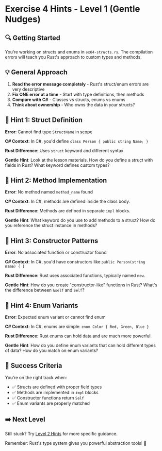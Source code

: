 # Exercise 4 Hints - Level 1 (Gentle Nudges)

## 🔍 Getting Started

You're working on structs and enums in `ex04-structs.rs`. The compilation errors will teach you Rust's approach to custom types and methods.

## 💡 General Approach

1. **Read the error message completely** - Rust's struct/enum errors are very descriptive
2. **Fix ONE error at a time** - Start with type definitions, then methods
3. **Compare with C#** - Classes vs structs, enums vs enums
4. **Think about ownership** - Who owns the data in your structs?

## 🎯 Hint 1: Struct Definition

**Error**: Cannot find type `StructName` in scope

**C# Context**: In C#, you'd define `class Person { public string Name; }`

**Rust Difference**: Uses `struct` keyword and different syntax.

**Gentle Hint**: Look at the lesson materials. How do you define a struct with fields in Rust? What keyword defines custom types?

## 🎯 Hint 2: Method Implementation

**Error**: No method named `method_name` found

**C# Context**: In C#, methods are defined inside the class body.

**Rust Difference**: Methods are defined in separate `impl` blocks.

**Gentle Hint**: What keyword do you use to add methods to a struct? How do you reference the struct instance in methods?

## 🎯 Hint 3: Constructor Patterns

**Error**: No associated function or constructor found

**C# Context**: In C#, you'd have constructors like `public Person(string name) { }`

**Rust Difference**: Rust uses associated functions, typically named `new`.

**Gentle Hint**: How do you create "constructor-like" functions in Rust? What's the difference between `&self` and `Self`?

## 🎯 Hint 4: Enum Variants

**Error**: Expected enum variant or cannot find enum

**C# Context**: In C#, enums are simple: `enum Color { Red, Green, Blue }`

**Rust Difference**: Rust enums can hold data and are much more powerful.

**Gentle Hint**: How do you define enum variants that can hold different types of data? How do you match on enum variants?

## 🚀 Success Criteria

You're on the right track when:
- ✅ Structs are defined with proper field types
- ✅ Methods are implemented in `impl` blocks
- ✅ Constructor functions return `Self`
- ✅ Enum variants are properly matched

## ➡️ Next Level

Still stuck? Try [Level 2 Hints](ex04-level2.md) for more specific guidance.

Remember: Rust's type system gives you powerful abstraction tools! 🦀
